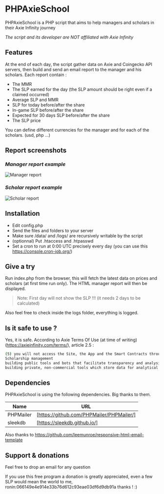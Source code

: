 # PHPAxieSchool

PHPAxieSchool is a PHP script that aims to help managers and scholars in their Axie Infinity journey

*The script and its developer are NOT affiliated with Axie Infinity*

## Features

At the end of each day, the script gather data on Axie and Coingecko API servers, then build and send an email report to the manager and his scholars.
Each report contain :

- The MMR 
- The SLP earned for the day (the SLP amount should be right even if a claimed occurred)
- Average SLP and MMR
- SLP for today before/after the share
- In-game SLP before/after the share
- Expected for 30 days SLP before/after the share
- The SLP price 

You can define different currencies for the manager and for each of the scholars. (usd, php ...)

## Report screenshots

### _Manager report example_

![Manager report](https://user-images.githubusercontent.com/96583462/147362700-1cb7c06e-0704-4276-a2f1-1e10ac8f0c51.png)

### _Scholar report example_

![Scholar report](https://user-images.githubusercontent.com/96583462/147362739-53fcd082-3751-43a7-af52-8783a90a051d.png)


## Installation

- Edit config.php
- Send the files and folders to your server
- Make sure /data/ and /logs/ are recursively writable by the script
- (optionnal) Put .htaccess and .htpasswd
- Set a cron to run at 0:00 UTC precisely every day (you can use this https://console.cron-job.org/)

## Give a try

Run index.php from the browser, this will fetch the latest data on prices and scholars (at first time run only).
The HTML manager report will then be displayed.

> Note: First day will not show the SLP !!! (it needs 2 days to be calculated)

Also feel free to check inside the logs folder, everything is logged.

## Is it safe to use ?

Yes, it is safe. According to Axie Terms Of Use (at time of writing) (https://axieinfinity.com/terms/), article 2.5 :

```sh
(5) you will not access the Site, the App and the Smart Contracts through automated and non-human means, whether through a bot, script or otherwise. Except as expressly mentioned herein;
Scholarship management
building public tools and bots that facilitate transparency and analysis.
building private, non-commercial tools which store data for analytical purposes. Note that anyone abusing public APIs by spamming requests will be banned from using such APIs in the future.
```


## Dependencies

PHPAxieSchool is using the following dependencies. Big thanks to them.

| Name | URL |
| ------ | ------ |
| PHPMailer | [https://github.com/PHPMailer/PHPMailer/] |
| sleekdb | [https://sleekdb.github.io/] |

Also thanks to https://github.com/leemunroe/responsive-html-email-template


## Support & donations

Feel free to drop an email for any question

If you use this free program a donation is greatly appreciated, even a few SLP would mean the world to me, 
ronin:066149e4e914e33b76d612c93eae03df6d9db91a 
thanks ! :)

